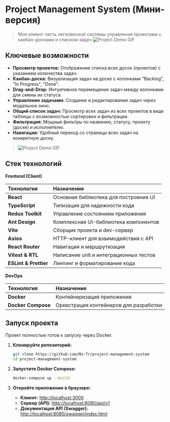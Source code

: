 # Project Management System (Мини-версия)

> Моя клиент часть легковесной системы управления проектами с канбан-досками и списком задач
![Project Demo GIF](https://media0.giphy.com/media/v1.Y2lkPTc5MGI3NjExaDNrbGtmOTNiN201Mmd2ZnlqN2t6cWQyM2Fvc2E4aHp4ZGlwZnNhYyZlcD12MV9pbnRlcm5hbF9naWZfYnlfaWQmY3Q9Zw/OGuEKEUUGkIVeoqMTk/giphy.gif)

 ## Ключевые возможности

* **Просмотр проектов:** Отображение списка всех досок (проектов) с указанием количества задач.
* **Канбан-доска:** Визуализация задач на доске с колонками "Backlog", "In Progress", "Done".
* **Drag-and-Drop:** Интуитивное перемещение задач между колонками для смены их статуса.
* **Управление задачами:** Создание и редактирование задач через модальное окно.
* **Общий список задач:** Просмотр всех задач из всех проектов в виде таблицы с возможностью сортировки и фильтрации.
* **Фильтрация:** Мощные фильтры по названию, статусу, проекту (доске) и исполнителю.
* **Навигация:** Удобный переход со страницы всех задач на конкретную доску. 
 
 

>![Project Demo GIF](https://media4.giphy.com/media/v1.Y2lkPTc5MGI3NjExNjlsdWkwb3ZoYmgwdXJveW4zN3RuYXBjamlucGh4ZnFkaGJicTB3bSZlcD12MV9pbnRlcm5hbF9naWZfYnlfaWQmY3Q9Zw/2OvbKibZy9eUITX6bu/giphy.gif)


## Стек технологий


<summary><strong>Frontend (Client)</strong></summary>

| Технология | Назначение |
| :--- | :--- |
| **React** | Основная библиотека для построения UI |
| **TypeScript** | Типизация для надежности кода |
| **Redux Toolkit** | Управление состоянием приложения |
| **Ant Design** | Комплексная UI-библиотека компонентов |
| **Vite** | Сборщик проекта и dev-сервер |
| **Axios** | HTTP-клиент для взаимодействия с API |
| **React Router** | Навигация и маршрутизация |
| **Vitest & RTL**| Написание unit и интеграционных тестов |
| **ESLint & Prettier** | Линтинг и форматирование кода |

<summary><strong>DevOps</strong></summary>

| Технология | Назначение |
| :--- | :--- |
| **Docker** | Контейнеризация приложения |
| **Docker Compose** | Оркестрация контейнеров для разработки |

## Запуск проекта

Проект полностью готов к запуску через Docker.

1.  **Клонируйте репозиторий:**

    ```bash
    git clone https://github.com/Mx-Tr/project-management-system
    cd project-management-system
    ```

2.  **Запустите Docker Compose:**

    ```bash
    docker-compose up --build
    ```

3.  **Откройте приложение в браузере:**
    * **Клиент:** [http://localhost:3000](http://localhost:3000)
    * **Сервер (API):** [http://localhost:8080/api/v1](http://localhost:8080/api/v1)
    * **Документация API (Swagger):** [http://localhost:8080/swagger/index.html](http://localhost:8080/swagger/index.html)
